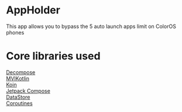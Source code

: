 # AppHolder

This app allows you to bypass the 5 auto launch apps limit on ColorOS phones

# Core libraries used

[Decompose](https://github.com/arkivanov/Decompose)\
[MVIKotlin](https://github.com/arkivanov/MVIKotlin)\
[Koin](https://github.com/InsertKoinIO/)\
[Jetpack Compose](https://developer.android.com/jetpack/compose)\
[DataStore](https://developer.android.com/jetpack/androidx/releases/datastore)\
[Coroutines](https://github.com/Kotlin/kotlinx.coroutines)